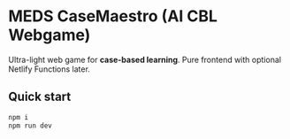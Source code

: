# MEDS CaseMaestro (AI CBL Webgame)

Ultra-light web game for **case-based learning**. Pure frontend with optional Netlify Functions later.

## Quick start
```bash
npm i
npm run dev

